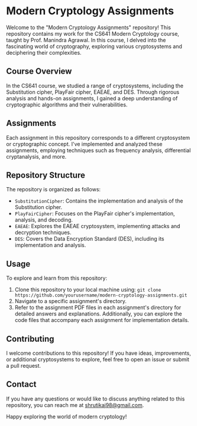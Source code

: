 # Modern Cryptology Assignments

Welcome to the "Modern Cryptology Assignments" repository! This repository contains my work for the CS641 Modern Cryptology course, taught by Prof. Manindra Agrawal. In this course, I delved into the fascinating world of cryptography, exploring various cryptosystems and deciphering their complexities.

## Course Overview

In the CS641 course, we studied a range of cryptosystems, including the Substitution cipher, PlayFair cipher, EAEAE, and DES. Through rigorous analysis and hands-on assignments, I gained a deep understanding of cryptographic algorithms and their vulnerabilities.

## Assignments

Each assignment in this repository corresponds to a different cryptosystem or cryptographic concept. I've implemented and analyzed these assignments, employing techniques such as frequency analysis, differential cryptanalysis, and more.

## Repository Structure

The repository is organized as follows:
- `SubstitutionCipher`: Contains the implementation and analysis of the Substitution cipher.
- `PlayFairCipher`: Focuses on the PlayFair cipher's implementation, analysis, and decoding.
- `EAEAE`: Explores the EAEAE cryptosystem, implementing attacks and decryption techniques.
- `DES`: Covers the Data Encryption Standard (DES), including its implementation and analysis.

## Usage

To explore and learn from this repository:
1. Clone this repository to your local machine using: `git clone https://github.com/yourusername/modern-cryptology-assignments.git`
2. Navigate to a specific assignment's directory.
3. Refer to the assignment PDF files in each assignment's directory for detailed answers and explanations. Additionally, you can explore the code files that accompany each assignment for implementation details.


## Contributing

I welcome contributions to this repository! If you have ideas, improvements, or additional cryptosystems to explore, feel free to open an issue or submit a pull request.


## Contact

If you have any questions or would like to discuss anything related to this repository, you can reach me at shrutikaj98@gmail.com.

Happy exploring the world of modern cryptology!

